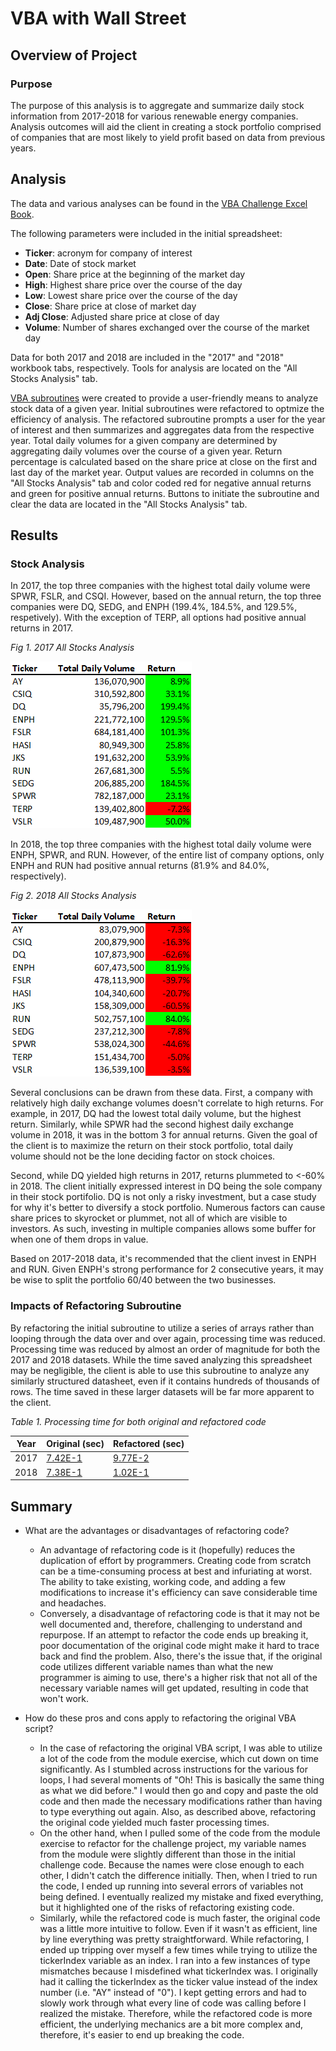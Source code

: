 # VBA with Wall Street

## Overview of Project

### Purpose

The purpose of this analysis is to aggregate and summarize daily stock information from 2017-2018 for various renewable energy companies. Analysis outcomes will aid the client in creating a stock portfolio comprised of companies that are most likely to yield profit based on data from previous years.

## Analysis

The data and various analyses can be found in the [VBA Challenge Excel Book](https://github.com/InRegards2Pluto/stock-analysis/blob/f2aeee2939f0b8b3022f2cd403c0431586734524/VBA_Challenge.xlsm).

The following parameters were included in the initial spreadsheet:

- **Ticker**: acronym for company of interest
- **Date**: Date of stock market
- **Open**: Share price at the beginning of the market day
- **High**: Highest share price over the course of the day
- **Low**: Lowest share price over the course of the day
- **Close**: Share price at close of market day
- **Adj Close**: Adjusted share price at close of day
- **Volume**: Number of shares exchanged over the course of the market day

Data for both 2017 and 2018 are included in the "2017" and "2018" workbook tabs, respectively. Tools for analysis are located on the "All Stocks Analysis" tab.

[VBA subroutines](https://github.com/InRegards2Pluto/stock-analysis/blob/f2aeee2939f0b8b3022f2cd403c0431586734524/VBA_Challenge.vbs) were created to provide a user-friendly means to analyze stock data of a given year. Initial subroutines were refactored to optmize the efficiency of analysis. The refactored subroutine prompts a user for the year of interest and then summarizes and aggregates data from the respective year. Total daily volumes for a given company are determined by aggregating daily volumes over the course of a given year. Return percentage is calculated based on the share price at close on the first and last day of the market year. Output values are recorded in columns on the "All Stocks Analysis" tab and color coded red for negative annual returns and green for positive annual returns. Buttons to initiate the subroutine and clear the data are located in the "All Stocks Analysis" tab.

## Results

### Stock Analysis

In 2017, the top three companies with the highest total daily volume were SPWR, FSLR, and CSQI. However, based on the annual return, the top three companies were DQ, SEDG, and ENPH (199.4%, 184.5%, and 129.5%, respetively). With the exception of TERP, all options had positive annual returns in 2017.

<figcaption><i>Fig 1. 2017 All Stocks Analysis</i></figcaption>

![Fig 1. 2017 All Stocks Analysis](resources/2017tableRefactor.png)

In 2018, the top three companies with the highest total daily volume were ENPH, SPWR, and RUN. However, of the entire list of company options, only ENPH and RUN had positive annual returns (81.9% and 84.0%, respectively).

<figcaption><i>Fig 2. 2018 All Stocks Analysis</i></figcaption>

![Fig 2. 2018 All Stocks Analysis](resources/2018tableRefactor.png)

Several conclusions can be drawn from these data. First, a company with relatively high daily exchange volumes doesn't correlate to high returns. For example, in 2017, DQ had the lowest total daily volume, but the highest return. Similarly, while SPWR had the second highest daily exchange volume in 2018, it was in the bottom 3 for annual returns. Given the goal of the client is to maximize the return on their stock portfolio, total daily volume should not be the lone deciding factor on stock choices.

Second, while DQ yielded high returns in 2017, returns plummeted to <-60% in 2018. The client initially expressed interest in DQ being the sole company in their stock portifolio. DQ is not only a risky investment, but a case study for why it's better to diversify a stock portfolio. Numerous factors can cause share prices to skyrocket or plummet, not all of which are visible to investors. As such, investing in multiple companies allows some buffer for when one of them drops in value.

Based on 2017-2018 data, it's recommended that the client invest in ENPH and RUN. Given ENPH's strong performance for 2 consecutive years, it may be wise to split the portfolio 60/40 between the two businesses. 

### Impacts of Refactoring Subroutine
By refactoring the initial subroutine to utilize a series of arrays rather than looping through the data over and over again, processing time was reduced. Processing time was reduced by almost an order of magnitude for both the 2017 and 2018 datasets. While the time saved analyzing this spreadsheet may be negligible, the client is able to use this subroutine to analyze any similarly structured datasheet, even if it contains hundreds of thousands of rows. The time saved in these larger datasets will be far more apparent to the client. 

<figcaption><i>Table 1. Processing time for both original and refactored code</i></figcaption>

| Year  | Original (sec) | Refactored (sec) |
| ------------- | ------------- | ------------- |
| 2017  | [7.42E-1](resources/2017durationModule.png)  | [9.77E-2](resources/2017durationRefactor.png) |
| 2018  | [7.38E-1](resources/2018durationModule.png)  | [1.02E-1](resources/2018durationRefactor.png) |

## Summary
- What are the advantages or disadvantages of refactoring code?
    - An advantage of refactoring code is it (hopefully) reduces the duplication of effort by programmers. Creating code from scratch can be a time-consuming process at best and infuriating at worst. The ability to take existing, working code, and adding a few modifications to increase it's efficiency can save considerable time and headaches.
    - Conversely, a disadvantage of refactoring code is that it may not be well documented and, therefore, challenging to understand and repurpose. If an attempt to refactor the code ends up breaking it, poor documentation of the original code might make it hard to trace back and find the problem. Also, there's the issue that, if the original code utilizes different variable names than what the new programmer is aiming to use, there's a higher risk that not all of the necessary variable names will get updated, resulting in code that won't work. 

- How do these pros and cons apply to refactoring the original VBA script?
    - In the case of refactoring the original VBA script, I was able to utilize a lot of the code from the module exercise, which cut down on time significantly. As I stumbled across instructions for the various for loops, I had several moments of "Oh! This is basically the same thing as what we did before." I would then go and copy and paste the old code and then made the necessary modifications rather than having to type everything out again. Also, as described above, refactoring the original code yielded much faster processing times.
    - On the other hand, when I pulled some of the code from the module exercise to refactor for the challenge project, my variable names from the module were slightly different than those in the initial challenge code. Because the names were close enough to each other, I didn't catch the difference initially. Then, when I tried to run the code, I ended up running into several errors of variables not being defined. I eventually realized my mistake and fixed everything, but it highlighted one of the risks of refactoring existing code.
    - Similarly, while the refactored code is much faster, the original code was a little more intuitive to follow. Even if it wasn't as efficient, line by line everything was pretty straightforward. While refactoring, I ended up tripping over myself a few times while trying to utilize the tickerIndex variable as an index. I ran into a few instances of type mismatches because I misdefined what tickerIndex was. I originally had it calling the tickerIndex as the ticker value instead of the index number (i.e. "AY" instead of "0"). I kept getting errors and had to slowly work through what every line of code was calling before I realized the mistake. Therefore, while the refactored code is more efficient, the underlying mechanics are a bit more complex and, therefore, it's easier to end up breaking the code.
